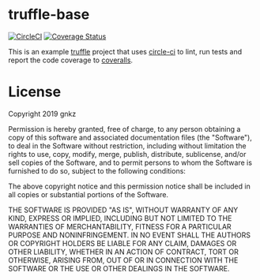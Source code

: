 # truffle-base
[![CircleCI](https://circleci.com/gh/gnkz/truffle-base.svg?style=svg&circle-token=50a850cf78b3b8b95800c237a566cce1d29890e2)](https://circleci.com/gh/gnkz/truffle-base)
[![Coverage Status](https://coveralls.io/repos/github/gnkz/truffle-base/badge.svg?branch=master)](https://coveralls.io/github/gnkz/truffle-base?branch=master)

This is an example [truffle](https://truffleframework.com/truffle) project
that uses [circle-ci](https://circleci.com) to lint, run tests and report
the code coverage to [coveralls](https://coveralls.io).

# License

Copyright 2019 gnkz

Permission is hereby granted, free of charge, to any person obtaining a copy of this software and associated documentation files (the "Software"), to deal in the Software without restriction, including without limitation the rights to use, copy, modify, merge, publish, distribute, sublicense, and/or sell copies of the Software, and to permit persons to whom the Software is furnished to do so, subject to the following conditions:

The above copyright notice and this permission notice shall be included in all copies or substantial portions of the Software.

THE SOFTWARE IS PROVIDED "AS IS", WITHOUT WARRANTY OF ANY KIND, EXPRESS OR IMPLIED, INCLUDING BUT NOT LIMITED TO THE WARRANTIES OF MERCHANTABILITY, FITNESS FOR A PARTICULAR PURPOSE AND NONINFRINGEMENT. IN NO EVENT SHALL THE AUTHORS OR COPYRIGHT HOLDERS BE LIABLE FOR ANY CLAIM, DAMAGES OR OTHER LIABILITY, WHETHER IN AN ACTION OF CONTRACT, TORT OR OTHERWISE, ARISING FROM, OUT OF OR IN CONNECTION WITH THE SOFTWARE OR THE USE OR OTHER DEALINGS IN THE SOFTWARE.
